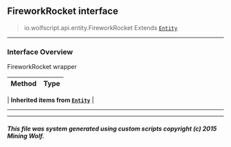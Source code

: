 ## FireworkRocket __interface__

>io.wolfscript.api.entity.FireworkRocket
>Extends [`Entity`](Entity.md)

---

### Interface Overview

FireworkRocket wrapper

Method | Type   
--- | :--- 
 |
__Inherited items from [`Entity`](Entity.md)__ |





---



---


##### This file was system generated using custom scripts copyright (c) 2015 Mining Wolf.
	

